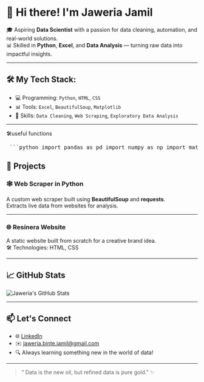 # 👋 Hi there! I'm Jaweria Jamil

🎓 Aspiring **Data Scientist** with a passion for data cleaning, automation, and real-world solutions.  
📊 Skilled in **Python**, **Excel**, and **Data Analysis** — turning raw data into impactful insights.

---

## 🛠️ My Tech Stack:
- 💻 Programming: `Python`, `HTML`, `CSS`
- 📊 Tools: `Excel`, `BeautifulSoup`, `Matplotlib`
- 🧹 Skills: `Data Cleaning`, `Web Scraping`, `Exploratory Data Analysis`

---

🛠️useful functions
<pre> ```python import pandas as pd import numpy as np import matplotlib.pyplot as plt import seaborn as sns import requests from bs4 import BeautifulSoup %matplotlib inline %load_ext autoreload %autoreload 2 ``` </pre>



## 🚀 Projects

### 🕸️ Web Scraper in Python
A custom web scraper built using **BeautifulSoup** and **requests**.  
Extracts live data from websites for analysis.  


---

### 🌐 Resinera Website
A static website built from scratch for a creative brand idea.  
🛠️ Technologies: HTML, CSS  


---

## 📈 GitHub Stats
![Jaweria's GitHub Stats](https://github-readme-stats.vercel.app/api?username=jaweria-jamil&show_icons=true&theme=radical)

---

## 📫 Let's Connect
- 🌐 [LinkedIn](https://www.linkedin.com/in/javeria-jamil-97189330a)
- ✉️ jaweria.binte.jamil@gmail.com
- 🔍 Always learning something new in the world of data!

---

> “ Data is the new oil, but refined data is pure gold.” ✨

